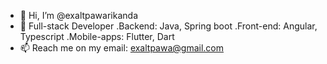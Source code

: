 - 👋 Hi, I’m @exaltpawarikanda
- 🌱 Full-stack Developer
    .Backend: Java, Spring boot
    .Front-end: Angular, Typescript
    .Mobile-apps: Flutter, Dart
- 📫 Reach me on my email: exaltpawa@gmail.com

<!---
exaltpawarikanda/exaltpawarikanda is a ✨ special ✨ repository because its `README.md` (this file) appears on your GitHub profile.
You can click the Preview link to take a look at your changes.
--->
